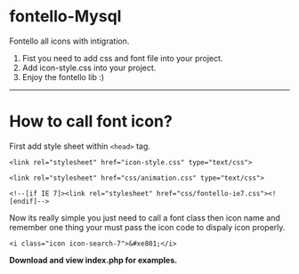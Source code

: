 # fontello-Mysql
Fontello all icons with intigration.
1) Fist you need to add css and font file into your project.
2) Add icon-style.css into your project.
3) Enjoy the fontello lib :)

----------------------------------------------------------
How to call font icon?
======================
First add style sheet within `<head>` tag.

``<link rel="stylesheet" href="icon-style.css" type="text/css">``

``<link rel="stylesheet" href="css/animation.css" type="text/css">``

``<!--[if IE 7]><link rel="stylesheet" href="css/fontello-ie7.css"><![endif]-->``

Now its really simple you just need to call a font class then icon name and remember one thing your must pass the icon code to dispaly icon properly.

``<i class="icon icon-search-7">&#xe801;</i>``

**Download and view index.php for examples.**
